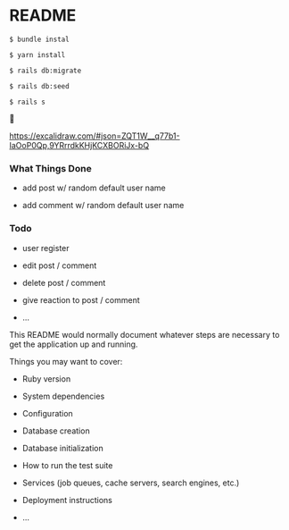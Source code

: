 # README

```shell
$ bundle instal

$ yarn install

$ rails db:migrate

$ rails db:seed

$ rails s
```

:rocket:

https://excalidraw.com/#json=ZQT1W__q77b1-IaOoP0Qp,9YRrrdkKHjKCXBORiJx-bQ

### What Things Done

- add post w/ random default user name

- add comment w/ random default user name

### Todo

- user register

- edit post / comment

- delete post / comment

- give reaction to post / comment

- ...

This README would normally document whatever steps are necessary to get the
application up and running.

Things you may want to cover:

- Ruby version

- System dependencies

- Configuration

- Database creation

- Database initialization

- How to run the test suite

- Services (job queues, cache servers, search engines, etc.)

- Deployment instructions

- ...
